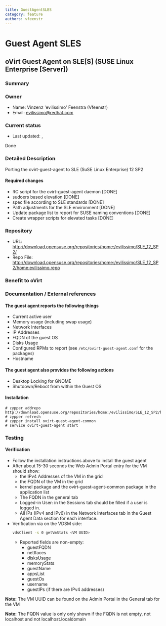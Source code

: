 ```yaml
---
title: GuestAgentSLES
category: feature
authors: vfeenstr
---
```


# Guest Agent SLES

## oVirt Guest Agent on SLE[S] (SUSE Linux Enterprise [Server])

### Summary

### Owner

*   Name: Vinzenz 'evilissimo' Feenstra (Vfeenstr)
*   Email: <evilissimo@redhat.com>

### Current status

*   Last updated: ,

Done

### Detailed Description

Porting the ovirt-guest-agent to SLE (SuSE Linux Enterprise) 12 SP2

#### Required changes

*   RC script for the ovirt-guest-agent daemon [DONE]
*   sudoers based elevation [DONE]
*   spec file according to SLE standards [DONE]
*   Path adjustments for the SLE environment [DONE]
*   Update package list to report for SUSE naming conventions [DONE]
*   Create wrapper scripts for elevated tasks [DONE]

### Repository

*   URL: <http://download.opensuse.org/repositories/home:/evilissimo/SLE_12_SP2/>
*   Repo File: <http://download.opensuse.org/repositories/home:/evilissimo/SLE_12_SP2/home:evilissimo.repo>

### Benefit to oVirt

### Documentation / External references

#### The guest agent reports the following things

*   Current active user
*   Memory usage (including swap usage)
*   Network Interfaces
*   IP Addresses
*   FQDN of the guest OS
*   Disks Usage
*   Configured RPMs to report (see `/etc/ovirt-guest-agent.conf` for the packages)
*   Hostname

#### The guest agent also provides the following actions

*   Desktop Locking for GNOME
*   Shutdown/Reboot from within the Guest OS

#### Installation
```console
# zypper addrepo http://download.opensuse.org/repositories/home:/evilissimo/SLE_12_SP2/home:evilissimo.repo
# zypper refresh
# zypper install ovirt-guest-agent-common
# service ovirt-guest-agent start
```

### Testing

#### Verification

*   Follow the installation instructions above to install the guest agent
*   After about 15-30 seconds the Web Admin Portal entry for the VM should show:
    -   the IPv4 Addresses of the VM in the grid
    -   the FQDN of the VM in the grid
    -   kernel package and the ovirt-guest-agent-common package in the application list
    -   The FQDN in the general tab
    -   Logged-in User: in the Sessions tab should be filled if a user is logged in.
    -   All IPs (IPv4 and IPv6) in the Network Interfaces tab in the Guest Agent Data section for each interface.
*   Verification via on the VDSM side:
    ```bash
    vdsClient -s 0 getVmStats <VM UUID>
    ```
    -   Reported fields are non-empty:
        -   guestFQDN
        -   netIfaces
        -   disksUsage
        -   memoryStats
        -   guestName
        -   appsList
        -   guestOs
        -   username
        -   guestIPs (if there are IPv4 addresses)

**Note:** The VM UUID can be found on the Admin Portal in the General tab for the VM

**Note:** The FQDN value is only only shown if the FQDN is not empty, not localhost and not localhost.localdomain



